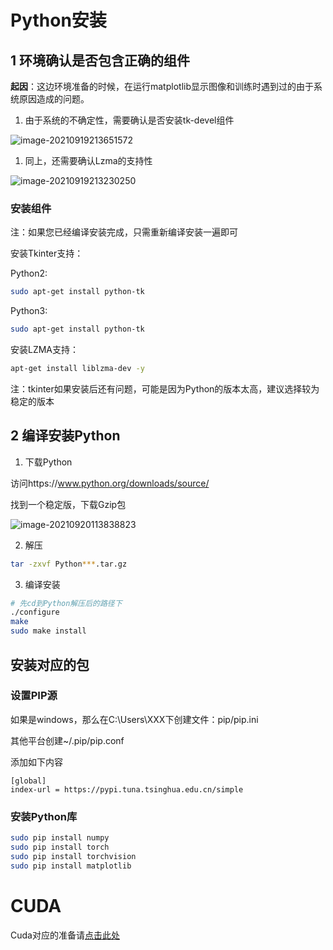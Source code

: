 # Python安装

## 1 环境确认是否包含正确的组件

**起因**：这边环境准备的时候，在运行matplotlib显示图像和训练时遇到过的由于系统原因造成的问题。

1. 由于系统的不确定性，需要确认是否安装tk-devel组件

![image-20210919213651572](/home/zhaozijian/Code/Deeplearning/Docs/src/环境准备/image-20210919213651572.png)

1. 同上，还需要确认Lzma的支持性

![image-20210919213230250](/home/zhaozijian/Code/Deeplearning/Docs/src/环境准备/image-20210919213230250.png)

### 安装组件

注：如果您已经编译安装完成，只需重新编译安装一遍即可

安装Tkinter支持：

Python2:

```bash
sudo apt-get install python-tk	
```

Python3:

```Bash
sudo apt-get install python-tk
```

安装LZMA支持：

```Bash
apt-get install liblzma-dev -y
```

注：tkinter如果安装后还有问题，可能是因为Python的版本太高，建议选择较为稳定的版本



## 2 编译安装Python

1. 下载Python

访问https://www.python.org/downloads/source/

找到一个稳定版，下载Gzip包

![image-20210920113838823](/home/zhaozijian/Code/Deeplearning/Docs/src/环境准备/image-20210920113838823.png)

2. 解压

```Bash
tar -zxvf Python***.tar.gz
```



3. 编译安装

```Bash
# 先cd到Python解压后的路径下
./configure
make
sudo make install
```



## 安装对应的包

### 设置PIP源

如果是windows，那么在C:\Users\XXX下创建文件：pip/pip.ini

其他平台创建~/.pip/pip.conf

添加如下内容

```
[global]
index-url = https://pypi.tuna.tsinghua.edu.cn/simple
```



### 安装Python库

```Bash
sudo pip install numpy
sudo pip install torch
sudo pip install torchvision
sudo pip install matplotlib
```



# CUDA

Cuda对应的准备请[点击此处](/Docs/01.Cuda.md)